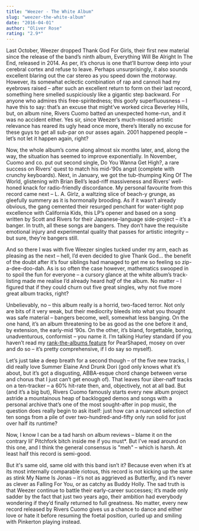 ```yaml
---
title: "Weezer - The White Album"
slug: "weezer-the-white-album"
date: "2016-04-01"
author: "Oliver Rose"
rating: "2.9*"
---
```


Last October, Weezer dropped Thank God For Girls, their first new material since the release of the band’s ninth album, Everything Will Be Alright In The End, released in 2014. As per, it’s chorus is one that’ll burrow deep into your cerebral cortex and refuse to leave. Perhaps unsurprisingly, it also sounds excellent blaring out the car stereo as you speed down the motorway. However, its somewhat eclectic combination of rap and cannoli had my eyebrows raised – after such an excellent return to form on their last record, something here smelled suspiciously like a gigantic step backward. For anyone who admires this free-spiritedness; this goofy superfluousness – I have this to say: that’s an excuse that might’ve worked circa Beverley Hills, but, on album nine, Rivers Cuomo batted an unexpected home-run, and it was no accident either. Yes sir, since Weezer’s much-missed artistic relevance has reared its ugly head once more, there’s literally no excuse for these guys to get all sub-par on our asses again. 2001 happened people – let’s not let it happen again, right?

Now, the whole album’s come along almost six months later, and, along the way, the situation has seemed to improve exponentially. In November, Cuomo and co. put out second single, Do You Wanna Get High?, a rare success on Rivers’ quest to match his mid-‘90s angst (complete with crunchy keyboards). Next, in January, we got the tub-thumping King Of The World, glistening with Brian Bell’s lead-riff massiveness and Rivers’ well-honed knack for radio-friendly discordance. My personal favourite from this record came next – L. A. Girlz, a waltzing slice of beach-y grunge, as gleefully summery as it is hormonally brooding. As if it wasn’t already obvious, the gang cemented their resurged penchant for water-tight pop excellence with California Kids, this LP’s opener and based on a song written by Scott and Rivers for their Japanese-language side-project – it’s a banger. In truth, all these songs are bangers. They don’t have the requisite emotional injury and experimental quality that passes for artistic integrity – but sure, they’re bangers still.

And so there I was with five Weezer singles tucked under my arm, each as pleasing as the next – hell, I’d even decided to give Thank God... the benefit of the doubt after it’s four siblings had managed to get me so feeling so zip-a-dee-doo-dah. As is so often the case however, mathematics swooped in to spoil the fun for everyone – a cursory glance at the white album’s track-listing made me realise I’d already heard _half_ of the album. No matter – I figured that if they could churn out five great singles, why not five more great album tracks, right?

Unbelievably, no – this album really is a horrid, two-faced terror. Not only are bits of it very weak, but their mediocrity bleeds into what you thought was safe material – bangers become, well, somewhat less banging. On the one hand, it’s an album threatening to be as good as the one before it and, by extension, the early-mid ‘90s. On the other, it’s bland, forgettable, boring, unadventurous, conformist – you name it. I’m talking Hurley standard (if you haven’t read my [rank-the-albums feature](http://pearshapedexeter.com/the-definitive-ranking-of-weezers-albums/) for PearShaped, mosey on over and do so – it’s pretty comprehensive, if I do say so myself).

Let’s just take a deep breath for a second though – of the five new tracks, I did really love Summer Elaine And Drunk Dori (god only knows what it’s about, but it’s got a disgusting, ABBA-esque chord change between verse and chorus that I just can’t get enough of). That leaves four über-naff tracks on a ten-tracker – a 60% hit-rate then, and, objectively, not at all bad. But (and it’s a big but), Rivers Cuomo famously starts every new album project astride a mountainous heap of backlogged demos and songs with a personal archive that’s one of the most sought-after in pop music, the question does really begin to ask itself: just how can a nuanced selection of ten songs from a pile of over two-hundred-and-fifty only run solid for just over half its runtime?

Now, I know I can be a tad harsh on album reviews – blame it on the contrary lil’ Pitchfork bitch inside me if you must\*. But I’ve read around on this one, and I think the general consensus is "meh" – which is harsh. At least half this record is semi-good.

But it's same old, same old with this band isn’t it? Because even when it’s at its most internally comparable riotous, this record is not kicking up the same as stink My Name Is Jonas – it’s not as aggrieved as Butterfly, and it’s never as clever as Falling For You, or as catchy as Buddy Holly. The sad truth is that Weezer continue to battle their early-career successes; it’s made only sadder by the fact that just two years ago, their ambition had everybody wondering if they’d finally returned to full greatness. No matter, every new record released by Rivers Cuomo gives us a chance to dance and either love or hate it before resuming the foetal position, curled up and smiling with Pinkerton playing instead.
